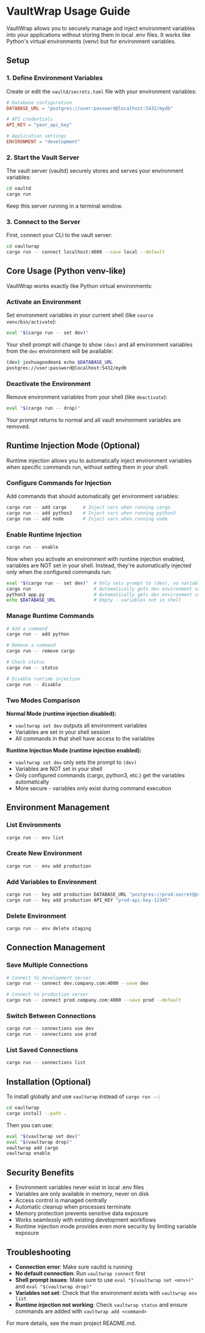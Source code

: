 # VaultWrap Usage Guide

VaultWrap allows you to securely manage and inject environment variables into your applications without storing them in local .env files. It works like Python's virtual environments (venv) but for environment variables.

## Setup

### 1. Define Environment Variables

Create or edit the `vaultd/secrets.toml` file with your environment variables:

```toml
# Database configuration
DATABASE_URL = "postgres://user:password@localhost:5432/mydb"

# API credentials
API_KEY = "your_api_key"

# Application settings
ENVIRONMENT = "development"
```

### 2. Start the Vault Server

The vault server (vaultd) securely stores and serves your environment variables:

```bash
cd vaultd
cargo run
```

Keep this server running in a terminal window.

### 3. Connect to the Server

First, connect your CLI to the vault server:

```bash
cd vaultwrap
cargo run -- connect localhost:4000 --save local --default
```

## Core Usage (Python venv-like)

VaultWrap works exactly like Python virtual environments:

### Activate an Environment

Set environment variables in your current shell (like `source venv/bin/activate`):

```bash
eval "$(cargo run -- set dev)"
```

Your shell prompt will change to show `(dev)` and all environment variables from the `dev` environment will be available:

```bash
(dev) joshuagoodman$ echo $DATABASE_URL
postgres://user:password@localhost:5432/mydb
```

### Deactivate the Environment

Remove environment variables from your shell (like `deactivate`):

```bash
eval "$(cargo run -- drop)"
```

Your prompt returns to normal and all vault environment variables are removed.

## Runtime Injection Mode (Optional)

Runtime injection allows you to automatically inject environment variables when specific commands run, without setting them in your shell.

### Configure Commands for Injection

Add commands that should automatically get environment variables:

```bash
cargo run -- add cargo      # Inject vars when running cargo
cargo run -- add python3    # Inject vars when running python3
cargo run -- add node       # Inject vars when running node
```

### Enable Runtime Injection

```bash
cargo run -- enable
```

Now when you activate an environment with runtime injection enabled, variables are NOT set in your shell. Instead, they're automatically injected only when the configured commands run:

```bash
eval "$(cargo run -- set dev)"  # Only sets prompt to (dev), no variables in shell
cargo run                       # Automatically gets dev environment variables
python3 app.py                  # Automatically gets dev environment variables
echo $DATABASE_URL              # Empty - variables not in shell
```

### Manage Runtime Commands

```bash
# Add a command
cargo run -- add python

# Remove a command  
cargo run -- remove cargo

# Check status
cargo run -- status

# Disable runtime injection
cargo run -- disable
```

### Two Modes Comparison

**Normal Mode (runtime injection disabled):**
- `vaultwrap set dev` outputs all environment variables
- Variables are set in your shell session
- All commands in that shell have access to the variables

**Runtime Injection Mode (runtime injection enabled):**
- `vaultwrap set dev` only sets the prompt to `(dev)`
- Variables are NOT set in your shell
- Only configured commands (cargo, python3, etc.) get the variables automatically
- More secure - variables only exist during command execution

## Environment Management

### List Environments

```bash
cargo run -- env list
```

### Create New Environment

```bash
cargo run -- env add production
```

### Add Variables to Environment

```bash
cargo run -- key add production DATABASE_URL "postgres://prod:secret@prod-db:5432/app"
cargo run -- key add production API_KEY "prod-api-key-12345"
```

### Delete Environment

```bash
cargo run -- env delete staging
```

## Connection Management

### Save Multiple Connections

```bash
# Connect to development server
cargo run -- connect dev.company.com:4000 --save dev

# Connect to production server  
cargo run -- connect prod.company.com:4000 --save prod --default
```

### Switch Between Connections

```bash
cargo run -- connections use dev
cargo run -- connections use prod
```

### List Saved Connections

```bash
cargo run -- connections list
```

## Installation (Optional)

To install globally and use `vaultwrap` instead of `cargo run --`:

```bash
cd vaultwrap
cargo install --path .
```

Then you can use:

```bash
eval "$(vaultwrap set dev)"
eval "$(vaultwrap drop)"
vaultwrap add cargo
vaultwrap enable
```

## Security Benefits

- Environment variables never exist in local .env files
- Variables are only available in memory, never on disk
- Access control is managed centrally
- Automatic cleanup when processes terminate
- Memory protection prevents sensitive data exposure
- Works seamlessly with existing development workflows
- Runtime injection mode provides even more security by limiting variable exposure

## Troubleshooting

- **Connection error**: Make sure vaultd is running
- **No default connection**: Run `vaultwrap connect` first
- **Shell prompt issues**: Make sure to use `eval "$(vaultwrap set <env>)"` and `eval "$(vaultwrap drop)"`
- **Variables not set**: Check that the environment exists with `vaultwrap env list`
- **Runtime injection not working**: Check `vaultwrap status` and ensure commands are added with `vaultwrap add <command>`

For more details, see the main project README.md. 